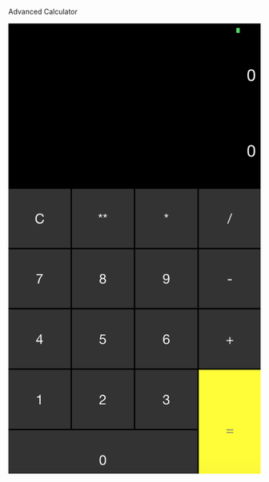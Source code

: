 Advanced Calculator

![alt tag](https://github.com/rsfarkas/IOS_RoxyFarkas/blob/master/advancedCalc/startingCalc.png)
